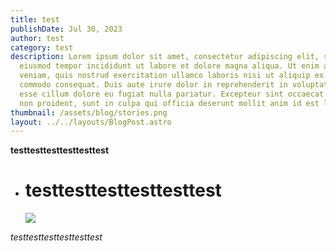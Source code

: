 ```yaml
---
title: test
publishDate: Jul 30, 2023
author: test
category: test
description: Lorem ipsum dolor sit amet, consectetur adipiscing elit, sed do
  eiusmod tempor incididunt ut labore et dolore magna aliqua. Ut enim ad minim
  veniam, quis nostrud exercitation ullamco laboris nisi ut aliquip ex ea
  commodo consequat. Duis aute irure dolor in reprehenderit in voluptate velit
  esse cillum dolore eu fugiat nulla pariatur. Excepteur sint occaecat cupidatat
  non proident, sunt in culpa qui officia deserunt mollit anim id est laborum.
thumbnail: /assets/blog/stories.png
layout: ../../layouts/BlogPost.astro
---
```

**testtesttesttesttesttest**





* # testtesttesttesttesttest

  ![](/assets/blog/stories.png)



*testtesttesttesttesttest*